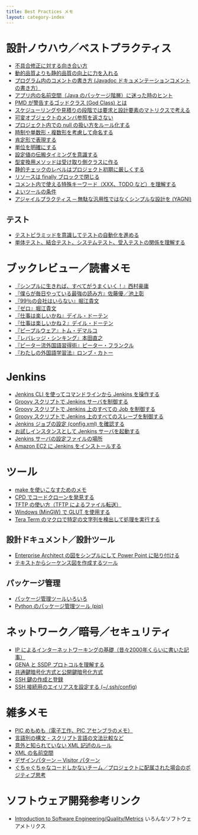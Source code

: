 ```yaml
---
title: Best Practices メモ
layout: category-index
---
```


設計ノウハウ／ベストプラクティス
====
* [不具合修正に対する向き合い方](attitude-to-defect.html)
* [動的品質よりも静的品質の向上に力を入れる](static-and-dynamic-quality.html)
* [プログラム内のコメントの書き方 (Javadoc ドキュメンテーションコメントの書き方）](how-to-write-comment.html)
* [アプリ内の名前空間（Java のパッケージ階層）に迷った時のヒント](namespace-in-app.html)
* [PMD が警告するゴッドクラス (God Class) とは](god-class.html)
* [スケジューリングや見積りの段階では要求と設計要素のマトリクスで考える](request-factor-matrix.html)
* [可変オブジェクトのメンバ参照を返さない](avoid-returning-mutable-reference.html)
* [プロジェクト内での null の扱い方をルール化する](clarify-how-to-use-null.html)
* [時制や単数形・複数形を考慮して命名する](tense-and-plural.html)
* [肯定形で表現する](prefer-positive-sentence.html)
* [単位を明確にする](clarify-unit.html)
* [設定値の伝搬タイミングを意識する](timing-of-propagation.html)
* [型変換用メソッドは受け取り側クラスに作る](api-convert-type.html)
* [静的チェックのレベルはプロジェクト初期に厳しくする](strict-analysis-in-the-beginning.html)
* [リソースは finally ブロックで閉じる](finally-close.html)
* [コメント内で使える特殊キーワード（XXX、TODO など）を理解する](practice/keyword-in-comment.html)
* [よいツールの条件](good-tools.html)
* [アジャイルプラクティス ─ 無駄な汎用性ではなくシンプルな設計を (YAGNI)](simple-design.html)

テスト
----
* [テストピラミッドを意識してテストの自動化を進める](test-pyramid.html)
* [単体テスト、結合テスト、システムテスト、受入テストの関係を理解する](test-relation.html)


ブックレビュー／読書メモ
====
* [『シンプルに生きれば、すべてがうまくいく！』西村豪庸](book/simple-living.html)
* [『僕らが毎日やっている最強の読み方』佐藤優／池上彰](book/saikyo-no-yomikata.html)
* [『99％の会社はいらない』堀江貴文](book/99percent.html)
* [『ゼロ』堀江貴文](book/zero.html)
* [『仕事は楽しいかね』デイル・ドーテン](book/shigo-tano1.html)
* [『仕事は楽しいかね２』デイル・ドーテン](book/shigo-tano2.html)
* [『ピープルウェア』トム・デマルコ](book/peopleware.html)
* [『レバレッジ・シンキング』本田直之](book/reverage-thinking.html)
* [『ピーター流外国語習得術』ピーター・フランクル](book/peter.html)
* [『わたしの外国語学習法』ロンブ・カトー](book/kato-lomb.html)

Jenkins
====
* [Jenkins CLI を使ってコマンドラインから Jenkins を操作する](jenkins/cli.html)
* [Groovy スクリプトで Jenkins サーバを制御する](jenkins/cli-groovy.html)
* [Groovy スクリプトで Jenkins 上のすべての Job を制御する](jenkins/handle-jobs.html)
* [Groovy スクリプトで Jenkins 上のすべてのスレーブを制御する](jenkins/handle-slaves.html)
* [Jenkins ジョブの設定 (config.xml) を確認する](jenkins/config-xml.html)
* [お試しインスタンスとして Jenkins サーバを起動する](jenkins/trial-server.html)
* [Jenkins サーバの設定ファイルの場所](jenkins/settings-dir.html)
* [Amazon EC2 に Jenkins をインストールする](jenkins/amazon-ec2.html)

ツール
====
* [make を使いこなすためのメモ](tool/make.html)
* [CPD でコードクローンを発見する](tool/detect-code-clones.html)
* [TFTP の使い方（TFTP によるファイル転送）](tool/tftp.html)
* [Windows (MinGW) で GLUT を使用する](tool/glut-in-windows.html)
* [Tera Term のマクロで特定の文字列を検出して処理を実行する](tool/teraterm-detect-pattern.html)

設計ドキュメント／設計ツール
----
* [Enterprise Architect の図をシンプルにして Power Point に貼り付ける](tool/ea-to-powerpoint.html)
* [テキストからシーケンス図を作成するツール](tool-sdedit.html)

パッケージ管理
----
* [パッケージ管理ツールいろいろ](common-package-management.html)
* [Python のパッケージ管理ツール (pip)](/python/pip.html)


ネットワーク／暗号／セキュリティ
====
* [IP によるインターネットワーキングの基礎（昔々2000年くらいに書いた記事）](./ip-networking/)
* [GENA と SSDP プロトコルを理解する](network/ssdp.html)
* [共通鍵暗号化方式と公開鍵暗号化方式](security/encryption-scheme.html)
* [SSH 鍵の作成と登録](security/ssh-keygen.html)
* [SSH 接続用のエイリアスを設定する (~/.ssh/config)](security/ssh-alias.html)


雑多メモ
====
* [PIC めもめも（電子工作、PIC アセンブラのメモ）](pic/index.html)
* [言語別の構文 - スクリプト言語の文法比較など](program/comparison.html)
* [意外と知られていない XML 記述のルール](xml/xml-rules.html)
* [XML の名前空間](xml/namespace.html)
* [デザインパターン ─ Visitor パターン](dp-visitor-pattern.html)
* [ぐちゃぐちゃなコードしかないチーム／プロジェクトに配属された場合のポジティブ思考](mind/gucha.html)

ソフトウェア開発参考リンク
====
* [Introduction to Software Engineering/Quality/Metrics](https://en.wikibooks.org/wiki/Introduction_to_Software_Engineering/Quality/Metrics) いろんなソフトウェアメトリクス

